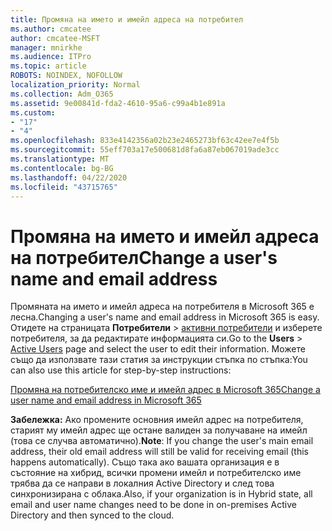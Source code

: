 ```yaml
---
title: Промяна на името и имейл адреса на потребител
ms.author: cmcatee
author: cmcatee-MSFT
manager: mnirkhe
ms.audience: ITPro
ms.topic: article
ROBOTS: NOINDEX, NOFOLLOW
localization_priority: Normal
ms.collection: Adm_O365
ms.assetid: 9e00841d-fda2-4610-95a6-c99a4b1e891a
ms.custom:
- "17"
- "4"
ms.openlocfilehash: 833e4142356a02b23e2465273bf63c42ee7e4f5b
ms.sourcegitcommit: 55eff703a17e500681d8fa6a87eb067019ade3cc
ms.translationtype: MT
ms.contentlocale: bg-BG
ms.lasthandoff: 04/22/2020
ms.locfileid: "43715765"
---
```

# <a name="change-a-users-name-and-email-address"></a><span data-ttu-id="c6fd5-102">Промяна на името и имейл адреса на потребител</span><span class="sxs-lookup"><span data-stu-id="c6fd5-102">Change a user's name and email address</span></span>

<span data-ttu-id="c6fd5-103">Промяната на името и имейл адреса на потребителя в Microsoft 365 е лесна.</span><span class="sxs-lookup"><span data-stu-id="c6fd5-103">Changing a user's name and email address in Microsoft 365 is easy.</span></span> <span data-ttu-id="c6fd5-104">Отидете на страницата **Потребители** \> [активни потребители](https://go.microsoft.com/fwlink/p/?linkid=834822) и изберете потребителя, за да редактирате информацията си.</span><span class="sxs-lookup"><span data-stu-id="c6fd5-104">Go to the **Users** \> [Active Users](https://go.microsoft.com/fwlink/p/?linkid=834822) page and select the user to edit their information.</span></span> <span data-ttu-id="c6fd5-105">Можете също да използвате тази статия за инструкции стъпка по стъпка:</span><span class="sxs-lookup"><span data-stu-id="c6fd5-105">You can also use this article for step-by-step instructions:</span></span>
  
[<span data-ttu-id="c6fd5-106">Промяна на потребителско име и имейл адрес в Microsoft 365</span><span class="sxs-lookup"><span data-stu-id="c6fd5-106">Change a user name and email address in Microsoft 365</span></span>](https://docs.microsoft.com/office365/admin/add-users/change-a-user-name-and-email-address)
  
 <span data-ttu-id="c6fd5-107">**Забележка:** Ако промените основния имейл адрес на потребителя, старият му имейл адрес ще остане валиден за получаване на имейл (това се случва автоматично).</span><span class="sxs-lookup"><span data-stu-id="c6fd5-107">**Note**: If you change the user's main email address, their old email address will still be valid for receiving email (this happens automatically).</span></span> <span data-ttu-id="c6fd5-108">Също така ако вашата организация е в състояние на хибрид, всички промени имейл и потребителско име трябва да се направи в локалния Active Directory и след това синхронизирана с облака.</span><span class="sxs-lookup"><span data-stu-id="c6fd5-108">Also, if your organization is in Hybrid state, all email and user name changes need to be done in on-premises Active Directory and then synced to the cloud.</span></span>
